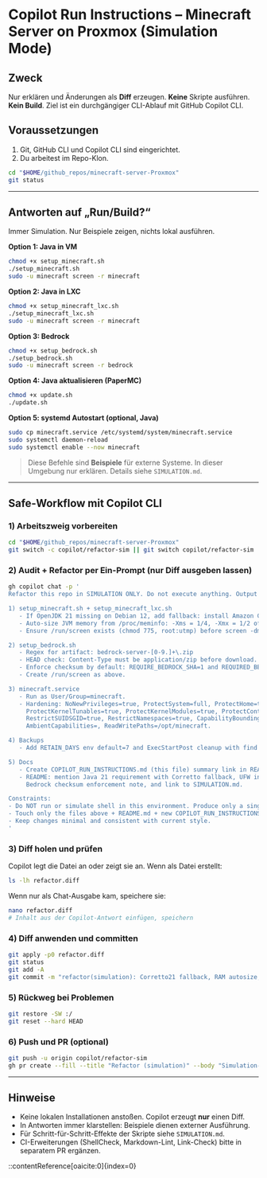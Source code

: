 # Copilot Run Instructions – Minecraft Server on Proxmox (Simulation Mode)

## Zweck
Nur erklären und Änderungen als **Diff** erzeugen. **Keine** Skripte ausführen. **Kein Build**. Ziel ist ein durchgängiger CLI-Ablauf mit GitHub Copilot CLI.

## Voraussetzungen
1) Git, GitHub CLI und Copilot CLI sind eingerichtet.  
2) Du arbeitest im Repo-Klon.

```bash
cd "$HOME/github_repos/minecraft-server-Proxmox"
git status
````

---

## Antworten auf „Run/Build?“

Immer Simulation. Nur Beispiele zeigen, nichts lokal ausführen.

**Option 1: Java in VM**

```bash
chmod +x setup_minecraft.sh
./setup_minecraft.sh
sudo -u minecraft screen -r minecraft
```

**Option 2: Java in LXC**

```bash
chmod +x setup_minecraft_lxc.sh
./setup_minecraft_lxc.sh
sudo -u minecraft screen -r minecraft
```

**Option 3: Bedrock**

```bash
chmod +x setup_bedrock.sh
./setup_bedrock.sh
sudo -u minecraft screen -r bedrock
```

**Option 4: Java aktualisieren (PaperMC)**

```bash
chmod +x update.sh
./update.sh
```

**Option 5: systemd Autostart (optional, Java)**

```bash
sudo cp minecraft.service /etc/systemd/system/minecraft.service
sudo systemctl daemon-reload
sudo systemctl enable --now minecraft
```

> Diese Befehle sind **Beispiele** für externe Systeme. In dieser Umgebung nur erklären. Details siehe `SIMULATION.md`.

---

## Safe-Workflow mit Copilot CLI

### 1) Arbeitszweig vorbereiten

```bash
cd "$HOME/github_repos/minecraft-server-Proxmox"
git switch -c copilot/refactor-sim || git switch copilot/refactor-sim
```

### 2) Audit + Refactor per Ein-Prompt (nur Diff ausgeben lassen)

```bash
gh copilot chat -p '
Refactor this repo in SIMULATION ONLY. Do not execute anything. Output a single unified diff file named refactor.diff (git apply -p0 friendly). Scope:

1) setup_minecraft.sh + setup_minecraft_lxc.sh
   - If OpenJDK 21 missing on Debian 12, add fallback: install Amazon Corretto 21 via APT with /usr/share/keyrings keyring and signed-by pin.
   - Auto-size JVM memory from /proc/meminfo: -Xms = 1/4, -Xmx = 1/2 of RAM (min 1G/2G).
   - Ensure /run/screen exists (chmod 775, root:utmp) before screen -dmS.

2) setup_bedrock.sh
   - Regex for artifact: bedrock-server-[0-9.]+\.zip
   - HEAD check: Content-Type must be application/zip before download.
   - Enforce checksum by default: REQUIRE_BEDROCK_SHA=1 and REQUIRED_BEDROCK_SHA256 mandatory.
   - Create /run/screen as above.

3) minecraft.service
   - Run as User/Group=minecraft.
   - Hardening: NoNewPrivileges=true, ProtectSystem=full, ProtectHome=true, PrivateTmp=true,
     ProtectKernelTunables=true, ProtectKernelModules=true, ProtectControlGroups=true,
     RestrictSUIDSGID=true, RestrictNamespaces=true, CapabilityBoundingSet=,
     AmbientCapabilities=, ReadWritePaths=/opt/minecraft.

4) Backups
   - Add RETAIN_DAYS env default=7 and ExecStartPost cleanup with find … -mtime +$RETAIN_DAYS -delete.

5) Docs
   - Create COPILOT_RUN_INSTRUCTIONS.md (this file) summary link in README.
   - README: mention Java 21 requirement with Corretto fallback, UFW install before ufw commands, memory auto-sizing note,
     Bedrock checksum enforcement note, and link to SIMULATION.md.

Constraints:
- Do NOT run or simulate shell in this environment. Produce only a single file: refactor.diff.
- Touch only the files above + README.md + new COPILOT_RUN_INSTRUCTIONS.md as needed.
- Keep changes minimal and consistent with current style.
'
```

### 3) Diff holen und prüfen

Copilot legt die Datei an oder zeigt sie an. Wenn als Datei erstellt:

```bash
ls -lh refactor.diff
```

Wenn nur als Chat-Ausgabe kam, speichere sie:

```bash
nano refactor.diff
# Inhalt aus der Copilot-Antwort einfügen, speichern
```

### 4) Diff anwenden und committen

```bash
git apply -p0 refactor.diff
git status
git add -A
git commit -m "refactor(simulation): Corretto21 fallback, RAM autosize, Bedrock checksum, systemd hardening, docs"
```

### 5) Rückweg bei Problemen

```bash
git restore -SW :/
git reset --hard HEAD
```

### 6) Push und PR (optional)

```bash
git push -u origin copilot/refactor-sim
gh pr create --fill --title "Refactor (simulation)" --body "Simulation-mode changes per COPILOT_RUN_INSTRUCTIONS.md"
```

---

## Hinweise

* Keine lokalen Installationen anstoßen. Copilot erzeugt **nur** einen Diff.
* In Antworten immer klarstellen: Beispiele dienen externer Ausführung.
* Für Schritt-für-Schritt-Effekte der Skripte siehe `SIMULATION.md`.
* CI-Erweiterungen (ShellCheck, Markdown-Lint, Link-Check) bitte in separatem PR ergänzen.


::contentReference[oaicite:0]{index=0}

